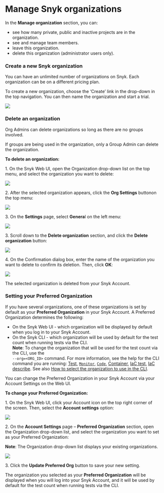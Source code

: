 # Manage Snyk organizations

In the **Manage organization** section, you can:

* see how many private, public and inactive projects are in the organization.
* see and manage team members.
* leave this organization.
* delete this organization (administrator users only).

### Create a new Snyk organization

You can have an unlimited number of organizations on Snyk. Each organization can be on a different pricing plan.

To create a new organization, choose the ‘Create’ link in the drop-down in the top navigation. You can then name the organization and start a trial.

![](<../../../.gitbook/assets/Screen Shot 2021-10-28 at 9.57.47 AM.png>)

### Delete an organization

Org Admins can delete organizations so long as there are no groups involved.

If groups are being used in the organization, only a Group Admin can delete the organization.

**To delete an organization:**

1\.  On the Snyk Web UI, open the Organization drop-down list on the top menu, and select the organization you want to delete:

![](<../../../.gitbook/assets/Org Settings - Selecting an Org.png>)

2\. After the selected organization appears, click the **Org Settings** button<img src="../../../.gitbook/assets/Snyk Code - Org Settings button - Icon.png" alt="" data-size="line">on the top menu:

![](<../../../.gitbook/assets/Org Settings - Button.png>)

3\.  On the **Settings** page, select **Genera**l on the left menu:

![](<../../../.gitbook/assets/Org Settings - General tab (1).png>)

3\.  Scroll down to the **Delete organization** section, and click the **Delete organization** button:

![](<../../../.gitbook/assets/Org Settings - Delete organization.png>)

4\. On the Confirmation dialog box, enter the name of the organization you want to delete to confirm its deletion. Then, click **OK**:

![](<../../../.gitbook/assets/Org Settings - Delete organization - Confirmation (1).png>)

The selected organization is deleted from your Snyk Account.



### Setting your Preferred Organization

If you have several organizations, one of these organizations is set by default as your **Preferred Organization** in your Snyk Account. A Preferred Organization determines the following:

* On the Snyk Web UI - which organization will be displayed by default when you log in to your Snyk Account.
* On the Snyk CLI - which organization will be used by default for the test count when running tests via the CLI.\
  **Note**: To change the organization that will be used for the test count via the CLI, use the\
  &#x20;`--org=<ORG_ID>` command. For more information, see the help for the CLI command you are running: [Test](../../../snyk-cli/commands/test.md), [`Monitor`](../../../snyk-cli/commands/monitor.md), [`Code`](../../../snyk-cli/commands/code.md), [Container](../../../snyk-cli/commands/container.md), [IaC test](../../../snyk-cli/commands/iac-test.md), [IaC describe](../../../snyk-cli/commands/iac-describe.md). See also [How to select the organization to use in the CLI](https://support.snyk.io/hc/en-us/articles/360000920738-How-to-select-the-organization-to-use-in-the-CLI).

You can change the Preferred Organization in your Snyk Account via your Account Settings on the Web UI.

**To change your Preferred Organization:**

1\.  On the Snyk Web UI, click your Account icon on the top right corner of the screen. Then, select the **Account settings** option:

![](<../../../.gitbook/assets/Account Settings - Opening.png>)

2\.  On the **Account Settings** page – **Preferred Organization** section, open the Organization drop-down list, and select the organization you want to set as your Preferred Organization: &#x20;

**Note**: The Organization drop-down list displays your existing organizations.

![](<../../../.gitbook/assets/Account Settings - Preferred Org.png>)

3\.  Click the **Update Preferred Org** button to save your new setting.

The organization you selected as your **Preferred Organization** will be displayed when you will log into your Snyk Account, and it will be used by default for the test count when running tests via the CLI.

&#x20;
